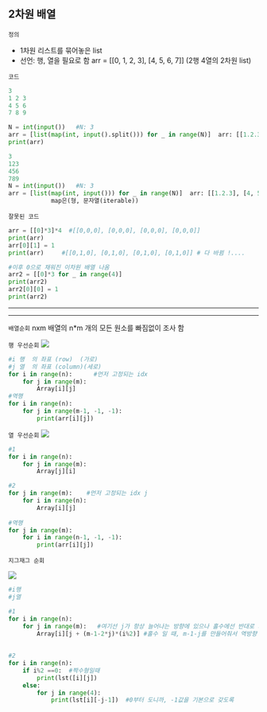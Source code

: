 ## 2차원 배열

`정의`

- 1차원 리스트를 묶어놓은 list
- 선언: 행, 열을 필요로 함
arr = [[0, 1, 2, 3], [4, 5, 6, 7]] (2행 4열의 2차원 list)

`코드`

```python
3
1 2 3
4 5 6
7 8 9

N = int(input())   #N: 3
arr = [list(map(int, input().split())) for _ in range(N)]  arr: [[1.2.3], [4, 5, 6], [7, 8, 9]]
print(arr)
```
```python
3
123
456
789
N = int(input())   #N: 3
arr = [list(map(int, input())) for _ in range(N)]  arr: [[1.2.3], [4, 5, 6], [7, 8, 9]]
			map은(형, 문자열(iterable))
```
`잘못된 코드`

```python
arr = [[0]*3]*4  #[[0,0,0], [0,0,0], [0,0,0], [0,0,0]]
print(arr)
arr[0][1] = 1
print(arr)     #[[0,1,0], [0,1,0], [0,1,0], [0,1,0]] # 다 바뀜 !....

#이후 0으로 채워진 이차원 배열 나옴
arr2 = [[0]*3 for _ in range(4)]
print(arr2)
arr2[0][0] = 1
print(arr2)
```
---
---

`배열순회`
nxm 배열의 n*m 개의 모든 원소를 빠짐없이 조사 함

`행 우선순회`
![](https://images.velog.io/images/elqla/post/145e8914-584d-42bd-a6a8-39406315328f/image.png)
```python
#i 행  의 좌표 (row)  (가로)
#j 열  의 좌표 (column)(세로)
for i in range(n):		#먼저 고정되는 idx
	for j in range(m):	
    	Array[i][j]  
#역행
for i in range(n):
    for j in range(m-1, -1, -1):
        print(arr[i][j])
```

`열 우선순회`
![](https://images.velog.io/images/elqla/post/9dafd612-3d80-4ac2-854d-d110535e43c3/image.png)

```python
#1
for i in range(n):
	for j in range(m):
    	Array[j][i]

#2
for j in range(m):    #먼저 고정되는 idx j
	for i in range(n):
    	Array[i][j]   
        
#역행
for j in range(m):
    for i in range(n-1, -1, -1):
        print(arr[i][j])
```

`지그재그 순회`

![](https://images.velog.io/images/elqla/post/fe1f37ec-3f6b-46a5-8ca7-f10266df0089/image.png)
```python
#i행
#j열

#1
for i in range(n):
	for j in range(m):   #여기선 j가 항상 늘어나는 방향에 있으나 홀수에선 반대로 가야함.
    	Array[i][j + (m-1-2*j)*(i%2)] #홀수 일 때, m-1-j를 만들어줘서 역방향 적용
       
        
#2
for i in range(n):
	if i%2 ==0:  #짝수형일때
    	print(lst([i][j])
    else:		
    	for j in range(4):
        	print(lst[i][-j-1])  #0부터 도니까, -1값을 기본으로 갖도록
        
```